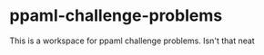 ppaml-challenge-problems
========================

This is a workspace for ppaml challenge problems. Isn't that neat